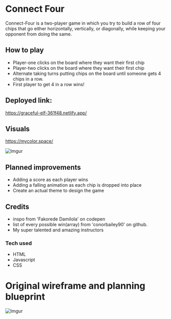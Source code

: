 # Connect Four
Connect-Four is a two-player game in which you try to build a row of four chips that go either horizontally, vertically, or diagonally, while keeping your opponent from doing the same.

## How to play
* Player-one clicks on the board where they want their first chip
* Player-two clicks on the board where they want their first chip
* Alternate taking turns putting chips on the board until someone gets 4 chips in a row.
* First player to get 4 in a row wins!


## Deployed link:
https://graceful-elf-361f48.netlify.app/

## Visuals
https://mycolor.space/

![Imgur](https://imgur.com/Yo09Imb)


## Planned improvements
* Adding a score as each player wins
* Adding a falling animation as each chip is dropped into place
* Create an actual theme to design the game


## Credits
* inspo from 'Fakorede Damilola' on codepen
* list of every possible win(array) from 'conorbailey90' on github.
* My super talented and amazing instructors


### Tech used
* HTML
* Javascript
* CSS


# Original wireframe and planning blueprint

![Imgur](https://imgur.com/uFy4vEK)